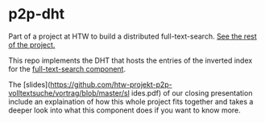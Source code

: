 # p2p-dht

Part of a project at HTW to build a distributed full-text-search. [See the rest
of the project.](https://github.com/htw-projekt-p2p-volltextsuche)

This repo implements the DHT that hosts the entries of the inverted index for
the [full-text-search component](https://github.com/htw-projekt-p2p-volltextsuche/fulltext-search).

The
[slides](https://github.com/htw-projekt-p2p-volltextsuche/vortrag/blob/master/sl ides.pdf)
of our closing presentation include an explaination of how this whole project
fits together and takes a deeper look into what this component does if you want
to know more.

